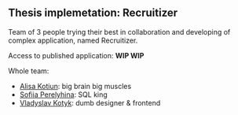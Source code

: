## Thesis implemetation: Recruitizer

Team of 3 people trying their best in collaboration and developing of complex application, named Recruitizer.

Access to published application: **WIP WIP**

Whole team:
- [Alisa Kotiun](https://github.com/s20873): big brain big muscles
- [Sofiia Perelyhina](https://github.com/iamsofka): SQL king
- [Vladyslav Kotyk](https://github.com/a1mond): dumb designer & frontend
